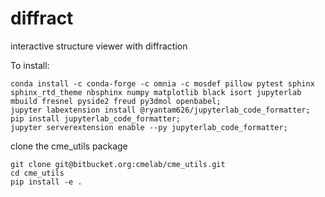 # diffract
interactive structure viewer with diffraction

To install:

```
conda install -c conda-forge -c omnia -c mosdef pillow pytest sphinx sphinx_rtd_theme nbsphinx numpy matplotlib black isort jupyterlab mbuild fresnel pyside2 freud py3dmol openbabel;
jupyter labextension install @ryantam626/jupyterlab_code_formatter;
pip install jupyterlab_code_formatter;
jupyter serverextension enable --py jupyterlab_code_formatter;
```

clone the cme_utils package

```
git clone git@bitbucket.org:cmelab/cme_utils.git
cd cme_utils
pip install -e .
```
